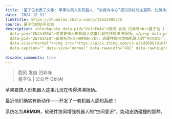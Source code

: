 ```yaml
---
title: '量子位发表了文章: 苹果布局人形机器人：“自我为中心”感知系统动态避障，比英伟达cuRobo计算效率提升26倍'
date: '2024-12-31'
linkTitle: https://zhuanlan.zhihu.com/p/15623406575
source: 量子位的知乎动态
description: <blockquote data-pid="VvlnFn44">西风 发自 凹非寺<br>量子位 | 公众号 QbitAI</blockquote><p
  data-pid="CNJh3RSd">苹果要搞人形机器人这事儿现在传得沸沸扬扬。</p><p data-pid="cMhs8PqI">最近他们确实有新动作——开发了一套机器人感知系统！</p><p
  data-pid="ZEY8IXIQ">系统名为<b>ARMOR</b>，软硬件协同增强机器人的“空间意识”，能动态防碰撞的那种。</p><p class="ztext-empty-paragraph"><br></p><figure
  data-size="normal"><img src="https://picx.zhimg.com/v2-a3ed30981010f4c1fa7b86c76716db8f.jpg"
  data-caption="" data-size="normal" data-rawwidth="492" data-rawheight="280" data-thumbnail="https://picx.zhimg.com/v2-a3ed30981010f4c1fa7b86c76716db8f_
  ...
disable_comments: true
---
```

<blockquote data-pid="VvlnFn44">西风 发自 凹非寺<br>量子位 | 公众号 QbitAI</blockquote><p data-pid="CNJh3RSd">苹果要搞人形机器人这事儿现在传得沸沸扬扬。</p><p data-pid="cMhs8PqI">最近他们确实有新动作——开发了一套机器人感知系统！</p><p data-pid="ZEY8IXIQ">系统名为<b>ARMOR</b>，软硬件协同增强机器人的“空间意识”，能动态防碰撞的那种。</p><p class="ztext-empty-paragraph"><br></p><figure data-size="normal"><img src="https://picx.zhimg.com/v2-a3ed30981010f4c1fa7b86c76716db8f.jpg" data-caption="" data-size="normal" data-rawwidth="492" data-rawheight="280" data-thumbnail="https://picx.zhimg.com/v2-a3ed30981010f4c1fa7b86c76716db8f_ ...